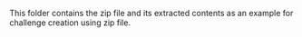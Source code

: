 This folder contains the zip file and its extracted contents as an example for challenge creation using zip file.